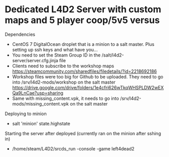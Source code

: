 # Dedicated L4D2 Server with custom maps and 5 player coop/5v5 versus

Dependencies
- CentOS 7 DigitalOcean droplet that is a minion to a salt master. Plus setting up ssh keys and what have you...
- You need to set the Steam Group ID in the /salt/l4d2-server/server.cfg.jinja file
- Clients need to subscribe to the workshop maps https://steamcommunity.com/sharedfiles/filedetails/?id=2218692186 
- Workshop files were too big for Github to be uploaded. They need to go into /srv/l4d2-mods/workshop on the salt master https://drive.google.com/drive/folders/1e4cfri626wTkqWHSPLDW2wEXQa9LnCae?usp=sharing 
- Same with missing_content.vpk, it needs to go into /srv/l4d2-mods/missing_content.vpk on the salt master

Deploying to minion
- salt 'minion' state.highstate

Starting the server after deployed (currently ran on the minion after sshing in)
- /home/steam/L4D2/srcds_run -console -game left4dead2
